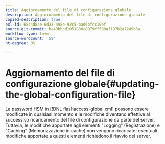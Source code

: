 ```yaml
---
title: Aggiornamento del file di configurazione globale
description: Aggiornamento del file di configurazione globale
copied-description: true
exl-id: 6544d8ae-6d23-498e-92c5-bad6bfcc10ef
source-git-commit: be43bbbd1051886c8979ff590a3197b2a7249b6a
workflow-type: tm+mt
source-wordcount: '59'
ht-degree: 0%

---
```


# Aggiornamento del file di configurazione globale{#updating-the-global-configuration-file}

La password HSM in [!DNL flashaccess-global.xml] possono essere modificate in qualsiasi momento e le modifiche diventano effettive al successivo ricaricamento del file di configurazione da parte del server. Tuttavia, le modifiche apportate agli elementi &quot;Logging&quot; (Registrazione) e &quot;Caching&quot; (Memorizzazione in cache) non vengono ricaricate; eventuali modifiche apportate a questi elementi richiedono il riavvio del server.
